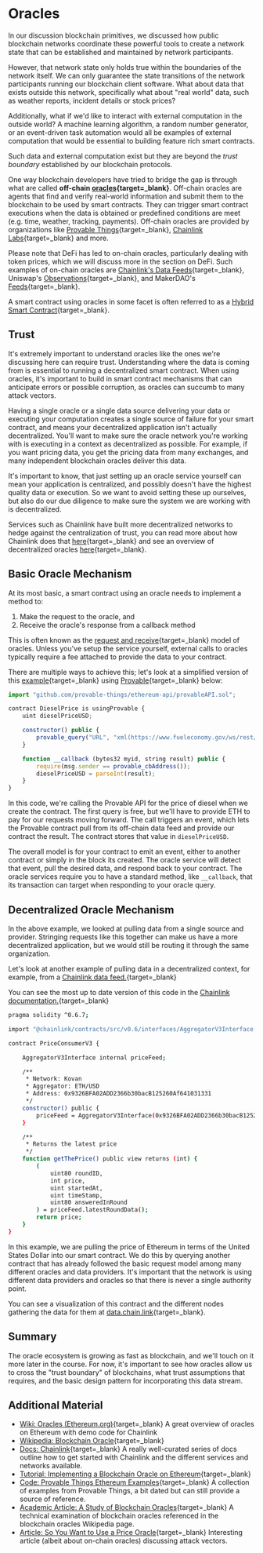 # Oracles

In our discussion blockchain primitives, we discussed how public blockchain networks coordinate these powerful tools to create a network state that can be established and maintained by network participants.

However, that network state only holds true within the boundaries of the network itself. We can only guarantee the state transitions of the network participants running our blockchain client software. What about data that exists outside this network, specifically what about "real world" data, such as weather reports, incident details or stock prices?

Additionally, what if we'd like to interact with external computation in the outside world? A machine learning algorithm, a random number generator, or an event-driven task automation would all be examples of external computation that would be essential to building feature rich smart contracts.

Such data and external computation exist but they are beyond the _trust boundary_ established by our blockchain protocols.

One way blockchain developers have tried to bridge the gap is through what are called **off-chain [oracles](https://en.wikipedia.org/wiki/Blockchain_oracle){target=\_blank}**. Off-chain oracles are agents that find and verify real-world information and submit them to the blockchain to be used by smart contracts. They can trigger smart contract executions when the data is obtained or predefined conditions are meet (e.g. time, weather, tracking, payments). Off-chain oracles are provided by organizations like [Provable Things](https://provable.xyz/){target=\_blank}, [Chainlink Labs](https://chain.link/){target=\_blank} and more.

Please note that DeFi has led to on-chain oracles, particularly dealing with token prices, which we will discuss more in the section on DeFi. Such examples of on-chain oracles are [Chainlink's Data Feeds](https://docs.chain.link/docs/get-the-latest-price/){target=\_blank}, Uniswap's [Observations](https://docs.uniswap.org/protocol/concepts/V3-overview/oracle){target=\_blank}, and MakerDAO's [Feeds](https://developer.makerdao.com/feeds/){target=\_blank}.

A smart contract using oracles in some facet is often referred to as a [Hybrid Smart Contract](https://blog.chain.link/hybrid-smart-contracts-explained/){target=\_blank}.

## Trust

It's extremely important to understand oracles like the ones we're discussing here can require trust. Understanding where the data is coming from is essential to running a decentralized smart contract. When using oracles, it's important to build in smart contract mechanisms that can anticipate errors or possible corruption, as oracles can succumb to many attack vectors.

Having a single oracle or a single data source delivering your data or executing your computation creates a single source of failure for your smart contract, and means your decentralized application isn't actually decentralized. You'll want to make sure the oracle network you're working with is executing in a context as decentralized as possible. For example, if you want pricing data, you get the pricing data from many exchanges, and many independent blockchain oracles deliver this data.

It's important to know, that just setting up an oracle service yourself can mean your application is centralized, and possibly doesn't have the highest quality data or execution. So we want to avoid setting these up ourselves, but also do our due diligence to make sure the system we are working with is decentralized.

Services such as Chainlink have built more decentralized networks to hedge against the centralization of trust, you can read more about how Chainlink does that [here](https://docs.chain.link/docs/architecture-decentralized-model/){target=\_blank} and see an overview of decentralized oracles [here](https://medium.com/fabric-ventures/decentralised-oracles-a-comprehensive-overview-d3168b9a8841){target=\_blank}.

## Basic Oracle Mechanism

At its most basic, a smart contract using an oracle needs to implement a method to:

1. Make the request to the oracle, and
2. Receive the oracle's response from a callback method

This is often known as the [request and receive](https://docs.chain.link/docs/architecture-request-model/){target=\_blank} model of oracles. Unless you've setup the service yourself, external calls to oracles typically require a fee attached to provide the data to your contract.

There are multiple ways to achieve this; let's look at a simplified version of this [example](https://github.com/provable-things/ethereum-examples/blob/c0431a147f24519a135d07f9d5c17db73498e0e7/solidity/DieselPrice.sol){target=\_blank} using [Provable](https://docs.provable.xyz){target=\_blank} below:

```javascript
import "github.com/provable-things/ethereum-api/provableAPI.sol";

contract DieselPrice is usingProvable {
    uint dieselPriceUSD;

    constructor() public {
        provable_query("URL", "xml(https://www.fueleconomy.gov/ws/rest/fuelprices).fuelPrices.diesel");
    }

    function __callback (bytes32 myid, string result) public {
        require(msg.sender == provable_cbAddress());
        dieselPriceUSD = parseInt(result);
    }
}

```

In this code, we're calling the Provable API for the price of diesel when we create the contract. The first query is free, but we'll have to provide ETH to pay for our requests moving forward. The call triggers an event, which lets the Provable contract pull from its off-chain data feed and provide our contract the result. The contract stores that value in `dieselPriceUSD`.

The overall model is for your contract to emit an event, either to another contract or simply in the block its created. The oracle service will detect that event, pull the desired data, and respond back to your contract. The oracle services require you to have a standard method, like `__callback`, that its transaction can target when responding to your oracle query.

## Decentralized Oracle Mechanism

In the above example, we looked at pulling data from a single source and provider. Stringing requests like this together can make us have a more decentralized application, but we would still be routing it through the same organization.

Let's look at another example of pulling data in a decentralized context, for example, from a [Chainlink data feed.](https://docs.chain.link/docs/using-chainlink-reference-contracts/){target=\_blank}

You can see the most up to date version of this code in the [Chainlink documentation.](https://docs.chain.link/docs/get-the-latest-price/){target=\_blank}

```bash
pragma solidity ^0.6.7;

import "@chainlink/contracts/src/v0.6/interfaces/AggregatorV3Interface.sol";

contract PriceConsumerV3 {

    AggregatorV3Interface internal priceFeed;

    /**
     * Network: Kovan
     * Aggregator: ETH/USD
     * Address: 0x9326BFA02ADD2366b30bacB125260Af641031331
     */
    constructor() public {
        priceFeed = AggregatorV3Interface(0x9326BFA02ADD2366b30bacB125260Af641031331);
    }

    /**
     * Returns the latest price
     */
    function getThePrice() public view returns (int) {
        (
            uint80 roundID,
            int price,
            uint startedAt,
            uint timeStamp,
            uint80 answeredInRound
        ) = priceFeed.latestRoundData();
        return price;
    }
}
```

In this example, we are pulling the price of Ethereum in terms of the United States Dollar into our smart contract. We do this by querying another contract that has already followed the basic request model among many different oracles and data providers. It's important that the network is using different data providers and oracles so that there is never a single authority point.

You can see a visualization of this contract and the different nodes gathering the data for them at [data.chain.link](https://data.chain.link/ethereum/mainnet/crypto-usd/eth-usd){target=\_blank}.

## Summary

The oracle ecosystem is growing as fast as blockchain, and we'll touch on it more later in the course. For now, it's important to see how oracles allow us to cross the "trust boundary" of blockchains, what trust assumptions that requires, and the basic design pattern for incorporating this data stream.

## Additional Material

- [Wiki: Oracles (Ethereum.org)](https://ethereum.org/en/developers/docs/oracles/){target=\_blank} A great overview of oracles on Ethereum with demo code for Chainlink
- [Wikipedia: Blockchain Oracle](https://en.wikipedia.org/wiki/Blockchain_oracle){target=\_blank}
- [Docs: Chainlink](https://docs.chain.link/){target=\_blank} A really well-curated series of docs outline how to get started with Chainlink and the different services and networks available.
- [Tutorial: Implementing a Blockchain Oracle on Ethereum](https://medium.com/@pedrodc/implementing-a-blockchain-oracle-on-ethereum-cedc7e26b49e){target=\_blank}
- [Code: Provable Things Ethereum Examples](https://github.com/provable-things/ethereum-examples/tree/master/solidity){target=\_blank} A collection of examples from Provable Things, a bit dated but can still provide a source of reference.
- [Academic Article: A Study of Blockchain Oracles](https://arxiv.org/pdf/2004.07140.pdf){target=\_blank} A technical examination of blockchain oracles referenced in the blockchain oracles Wikipedia page.
- [Article: So You Want to Use a Price Oracle](https://samczsun.com/so-you-want-to-use-a-price-oracle/){target=\_blank} Interesting article (albeit about on-chain oracles) discussing attack vectors.
